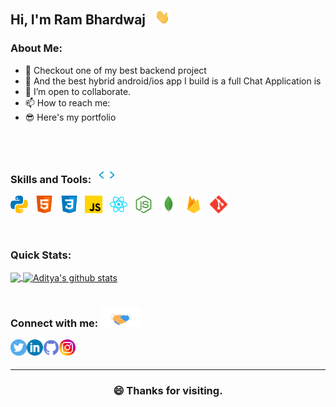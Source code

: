## Hi, I'm Ram Bhardwaj &nbsp;  <img src="assets/hi.gif" width="24px" height="24px" /> 

### About Me:

<!-- [![Typing SVG](https://readme-typing-svg.herokuapp.com?font=Segoe+UI&color=%2358A6FF&vCenter=true&lines=I+am+an+hybrid+app+developer.;I+am+a+web+developer.;)](https://git.io/typing-svg) -->

- 🔭 Checkout one of my best backend project <!-- [ScalableNotificationSystem](https://github.com/adityasharma-tech/ScalableNotificationSystem.git) -->
- 🎯 And the best hybrid android/ios app I build is a full Chat Application is <!--[QuickChat](https://github.com/adityasharma-tech/QuickChat-Application.git) -->
- 👯 I’m open to collaborate.
- 📫 How to reach me: <!--[hey@adityasharma.live](mailto:hey@adityasharma.live), [LinkedIn](https://linkedin.com/in/adityasharmatech) -->
- 😎 Here's my portfolio  <!--  [adityasharma.live](https://www.adityasharma.live/) -->

<br/>

 <!--  [![Twitter: AdityaSharma](https://img.shields.io/twitter/follow/AdityaSharma?style=social)](https://twitter.com/AdityaSharma626)
[![Linkedin: aditya sharma](https://img.shields.io/badge/-aditya_sharma-blue?style=flat-square&logo=Linkedin&logoColor=white&link=https://www.linkedin.com/in/adityasharmatech/)](https://www.linkedin.com/in/adityasharmatech/)
[![GitHub AdityaSharma](https://img.shields.io/github/followers/AdityaSharma?label=follow&style=social)](https://github.com/adityasharma-tech)
[![website](https://img.shields.io/badge/Portfolio_Website-adityasharma.live-2648ff?style=flat-square&logo=google-chrome)](https://adityasharma.live/) -->

<br/>

### Skills and Tools: &nbsp; <img alt="Aditya's skills" width="26px" height="26px" src="assets/skills.gif" /> 
<p float="left">
  <img height="28" src="assets/python.svg"> &nbsp;
  <img height="28" src="assets/html.svg"> &nbsp;
  <img height="28" src="assets/css.svg"> &nbsp;
  <img height="28" src="assets/javascript.svg"> &nbsp;
  <img height="28" src="assets/reactjs.svg"> &nbsp;
  <img height="28" src="assets/nodejs.svg"> &nbsp;
  <img height="28" src="assets/mongodb.svg"> &nbsp;
  <img height="28" src="assets/firebase.svg"> &nbsp;
  <img height="28" src="assets/git.svg"> &nbsp;
</p>

<br/>

### Quick Stats:  

<a href="https://github.com/rambhardwajj">
  <img align="center" src="https://github-readme-stats.vercel.app/api/top-langs/?username=rambhardwajj&theme=dark&hide=TCL" />
</a>

<a href="https://github.com/rambhardwajj">
  <img align="center" src="https://github-readme-stats.vercel.app/api?username=rambhardwajj&show_icons=true&theme=tokyonight&count_private=true&line_height=33" alt="Aditya's github stats"/>
</a>

<br/>
<br/>

### Connect with me: <img alt="Aditya's skills" width="64px" height="30px" src="assets/handshake.gif" />

<a href="https://x.com/ram_101001">
  <img align="left" alt="Ram's Twitter" width="26px" src="assets/twitter_icon_color.svg" />
</a>
<a href="https://linkedin.com/in/bhardwajram">
  <img align="left" alt="Ram's Linkdein" width="26px" src="assets/linkedin_icon_color.svg" />
</a>
<a href="https://github.com/rambhardwajj">
  <img align="left" alt="Ram's Github" width="26px" src="assets/github_icon_color.svg" />
</a>
<a href="https://instagram.com/likwid_z/">
  <img align="left" alt="Ram's Instagram" width="26px" src="assets/instagram_icon_color.svg" />
</a>

<br/>
<br/>

---

<div align="center">

  ### 😄 Thanks for visiting.

</div>
